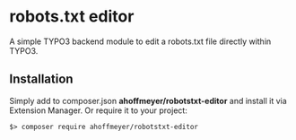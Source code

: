 # robots.txt editor

A simple TYPO3 backend module to edit a robots.txt file directly within TYPO3.

## Installation

Simply add to composer.json **ahoffmeyer/robotstxt-editor** and install it via Extension Manager.
Or require it to your project:

    $> composer require ahoffmeyer/robotstxt-editor